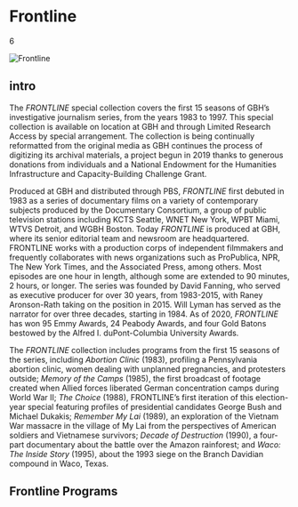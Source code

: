 # Frontline

6

![]( https://s3.amazonaws.com/openvault.wgbh.org/special_collections/frontline/frontline.jpeg "Frontline")

## intro

The *FRONTLINE* special collection covers the first 15 seasons of GBH’s investigative journalism series, from the years 1983 to 1997. This special collection is available on location at GBH and through Limited Research Access by special arrangement. The collection is being continually reformatted from the original media as GBH continues the process of digitizing its archival materials, a project begun in 2019 thanks to generous donations from individuals and a National Endowment for the Humanities Infrastructure and Capacity-Building Challenge Grant.
 
Produced at GBH and distributed through PBS, *FRONTLINE* first debuted in 1983 as a series of documentary films on a variety of contemporary subjects produced by the Documentary Consortium, a group of public television stations including KCTS Seattle, WNET New York, WPBT Miami, WTVS Detroit, and WGBH Boston. Today *FRONTLINE* is produced at GBH, where its senior editorial team and newsroom are headquartered. FRONTLINE works with a production corps of independent filmmakers and frequently collaborates with news organizations such as ProPublica, NPR, The New York Times, and the Associated Press, among others. Most episodes are one hour in length, although some are extended to 90 minutes, 2 hours, or longer. The series was founded by David Fanning, who served as executive producer for over 30 years, from 1983-2015, with Raney Aronson-Rath taking on the position in 2015.  Will Lyman has served as the narrator for over three decades, starting in 1984. As of 2020, *FRONTLINE* has won 95 Emmy Awards, 24 Peabody Awards, and four Gold Batons bestowed by the Alfred I. duPont-Columbia University Awards. 
 
The *FRONTLINE* collection includes programs from the first 15 seasons of the series, including *Abortion Clinic* (1983), profiling a Pennsylvania abortion clinic, women dealing with unplanned pregnancies, and protesters outside; *Memory of the Camps* (1985), the first broadcast of footage created when Allied forces liberated German concentration camps during World War II; *The Choice* (1988), FRONTLINE’s first iteration of this election-year special featuring profiles of presidential candidates George Bush and Michael Dukakis; *Remember My Lai* (1989), an exploration of the Vietnam War massacre in the village of My Lai from the perspectives of American soldiers and Vietnamese survivors; *Decade of Destruction* (1990), a four-part documentary about the battle over the Amazon rainforest; and *Waco: The Inside Story* (1995), about the 1993 siege on the Branch Davidian compound in Waco, Texas. 

## Frontline Programs
[](http://localhost:3000/catalog?f[special_collections][]=frontline)
